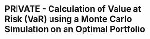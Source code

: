 # PRIVATE - Calculation of Value at Risk (VaR) using a Monte Carlo Simulation on an Optimal Portfolio
